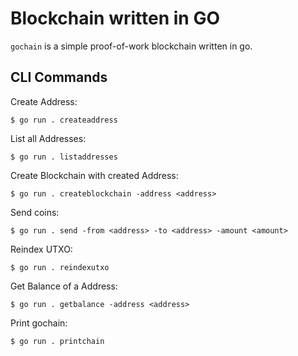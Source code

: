 # Blockchain written in GO
`gochain` is a simple proof-of-work blockchain written in go.  
## CLI Commands
Create Address:
```shell
$ go run . createaddress
```
List all Addresses:
```shell
$ go run . listaddresses
```
Create Blockchain with created Address:
```shell
$ go run . createblockchain -address <address>
```
Send coins:
```shell
$ go run . send -from <address> -to <address> -amount <amount>
```
Reindex UTXO:
```shell
$ go run . reindexutxo
```
Get Balance of a Address:
```shell
$ go run . getbalance -address <address>
```
Print gochain:
```shell
$ go run . printchain
```